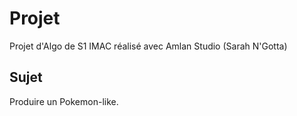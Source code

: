 # Projet
 Projet d'Algo de S1 IMAC réalisé avec Amlan Studio (Sarah N'Gotta)
## Sujet
Produire un Pokemon-like.
